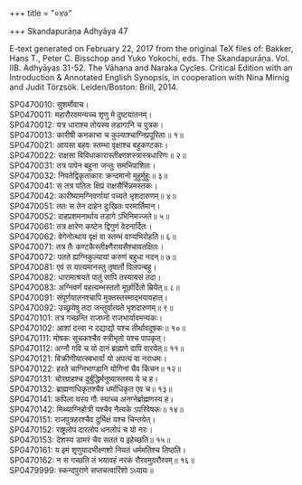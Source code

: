 +++
title = "०४७"

+++
Skandapurāṇa Adhyāya 47

E-text generated on February 22, 2017 from the original TeX files of: Bakker, Hans T., Peter C. Bisschop and Yuko Yokochi, eds. The Skandapurāṇa. Vol. IIB. Adhyāyas 31-52. The Vāhana and Naraka Cycles. Critical Edition with an Introduction & Annotated English Synopsis, in cooperation with Nina Mirnig and Judit Törzsök. Leiden/Boston: Brill, 2014.

SP0470010: सुशर्मोवाच।  
SP0470011: महारौरवमन्यच्च शृणु मे दुष्टयातनम्।  
SP0470012: यत्र धाराश्च तोयस्य तडागानि च पुत्रक।  
SP0470013: कारीषी कनकाभा च कुल्याश्चाग्निप्रपूरिताः॥ १॥  
SP0470021: आयसा बहवः स्तम्भा वृक्षाश्च बहुकण्टकाः।  
SP0470022: राक्षसा विविधाकारास्तीक्ष्णशस्त्रास्त्रधारिणः॥ २॥  
SP0470031: तत्र पापेन बहुना जन्तुः समभिपाशितः।  
SP0470032: निपतेद्विकृताकारः क्रन्दमानो मुहुर्मुहुः॥ ३॥  
SP0470041: स तत्र पतितः क्षिप्रं राक्षसैर्भिन्नमस्तकः।  
SP0470042: कारीष्यामग्निवर्णायां पच्यते भृशदारुणम्॥ ४॥  
SP0470051: ततः स तेन दाहेन दुःखितः परमार्तिमान्।  
SP0470052: दाहप्रशमनार्थाय तडागे ऽभिनिमज्जते॥ ५॥  
SP0470061: तत्र क्षारेण कष्टेन द्विगुणं वेदनार्दितः।  
SP0470062: वेगेनोत्थाय वृक्षं वा स्तम्भं वाप्यभिरोहति॥ ६॥  
SP0470071: तत्र तैः कण्टकैस्तीक्ष्णैरायसैश्चावतक्षितः।  
SP0470072: पतते ह्यग्निकुल्यायां करुणं बहुधा नदन्॥ ७॥  
SP0470081: एवं स यात्यमानस्तु तृषार्तो विलपन्बहु।  
SP0470082: धारामाश्रयते पातुं सापि तस्यायसं तदा।  
SP0470083: अग्निवर्णं वहत्यम्भस्ततो मूर्छार्दितो म्रियेत्॥ ८॥  
SP0470091: संपूर्णयातनश्चापि मुक्तस्तस्माद्भयावहात्।  
SP0470092: उच्छ्रयेषु तदा जन्तुर्यात्यते भृशदारुणम्॥ ९॥  
SP0470101: तत्र गच्छन्ति राजघ्नो राजभार्यावमन्यकः।  
SP0470102: आशां दत्त्वा न दद्याद्यो यश्च तीर्थावदूषकः॥ १०॥  
SP0470111: मोषकः सूचकश्चैव स्त्रीभृतो यश्च पापकृत्।  
SP0470112: अग्नौ गवि च यो दानं ब्राह्मणे वापि वारयेत्॥ ११॥  
SP0470121: विक्रीणीयात्स्वभार्यां यो अपत्यं वा नराधमः।  
SP0470122: हरते चाग्निभाण्डानि योगिनां चैव किंचन॥ १२॥  
SP0470131: चोरग्राहश्च दुर्बुद्धिर्मनुष्यास्तस्य ये च ह।  
SP0470132: ब्राह्मणाधिकृतश्चैव धर्माधिकृत एव च॥ १३॥  
SP0470141: कपिला यस्य गौः स्याच्च अनग्नेर्ब्राह्मणस्य ह।  
SP0470142: मिथ्याग्निहोत्री यश्चैव नैत्यके ऽपरिवेषकः॥ १४॥  
SP0470151: राजपुत्रहरश्चैव दुर्भिक्षं यश्च चिन्तयेत्।  
SP0470152: राष्ट्रलोपं दारलोपं धनलोपं च यो नरः।  
SP0470153: देशस्य डामरं चैव सततं य इहेच्छति॥ १५॥  
SP0470161: य इमं शृणुयादभीक्ष्णशो नियतं धर्ममतिश्च तिष्ठति।  
SP0470162: न स गच्छति तं भयावहं नरकं रौरवमुग्ररौरवम्॥ १६॥  
SP0479999: स्कन्दपुराणे सप्तचत्वारिंशो ऽध्यायः॥  
